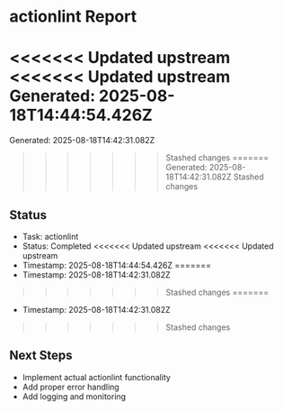# actionlint Report

<<<<<<< Updated upstream
<<<<<<< Updated upstream
Generated: 2025-08-18T14:44:54.426Z
=======
Generated: 2025-08-18T14:42:31.082Z
>>>>>>> Stashed changes
=======
Generated: 2025-08-18T14:42:31.082Z
>>>>>>> Stashed changes

## Status
- Task: actionlint
- Status: Completed
<<<<<<< Updated upstream
<<<<<<< Updated upstream
- Timestamp: 2025-08-18T14:44:54.426Z
=======
- Timestamp: 2025-08-18T14:42:31.082Z
>>>>>>> Stashed changes
=======
- Timestamp: 2025-08-18T14:42:31.082Z
>>>>>>> Stashed changes

## Next Steps
- Implement actual actionlint functionality
- Add proper error handling
- Add logging and monitoring
